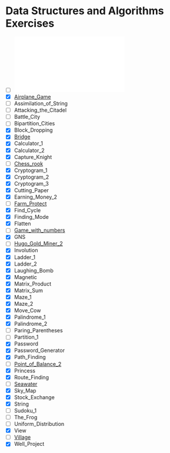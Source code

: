 # Data Structures and Algorithms Exercises

- [ ] ![8_Queen](./8_Queen/README.md)
- [x] [Airplane_Game](./Airplane_Game/README.md)
- [ ] Assimilation_of_String
- [ ] Attacking_the_Citadel
- [ ] Battle_City
- [ ] Bipartition_Cities
- [x] Block_Dropping
- [x] [Bridge](./Bridge/README.md)
- [x] Calculator_1
- [x] Calculator_2
- [x] Capture_Knight
- [ ] [Chess_rook](./Chess_rook/README.md)
- [x] Cryptogram_1
- [x] Cryptogram_2
- [x] Cryptogram_3
- [x] Cutting_Paper
- [x] Earning_Money_2
- [ ] [Farm_Protect](./Farm_Protect/README.md)
- [x] Find_Cycle
- [x] Finding_Mode
- [x] Flatten
- [ ] [Game_with_numbers](./Game_with_numbers/README.md)
- [x] GNS
- [ ] [Hugo_Gold_Miner_2](./Hugo_Gold_Miner_2/README.md)
- [x] Involution
- [x] Ladder_1
- [x] Ladder_2
- [x] Laughing_Bomb
- [x] Magnetic
- [x] Matrix_Product
- [x] Matrix_Sum
- [x] Maze_1
- [x] Maze_2
- [x] Move_Cow
- [x] Palindrome_1
- [x] Palindrome_2
- [ ] Paring_Parentheses
- [ ] Partition_1
- [x] Password
- [x] Password_Generator
- [x] Path_Finding
- [ ] [Point_of_Balance_2](./Point_of_Balance_2/README.md)
- [x] Princess
- [x] Route_Finding
- [ ] [Seawater](./Seawater/README.md)
- [x] Sky_Map
- [x] Stock_Exchange
- [x] String
- [ ] Sudoku_1
- [ ] The_Frog
- [ ] Uniform_Distribution
- [x] View
- [ ] [Village](./Village/README.md)
- [x] Well_Project
